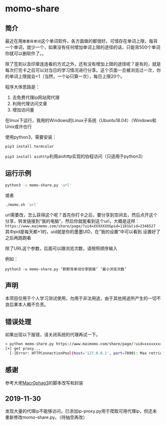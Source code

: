 # momo-share

## 简介

最近在用`墨墨背单词`这个单词软件，各方面做的都很好。可惜存在单词上限，每背一个单词，就少一个，如果没有任何增加单词上限的途径的话，只能背500个单词你就可以删软件了。。

除了签到以及印章连连看的方式之外，还有没有增加上限的途径呢？是有的，就是每次打完卡之后可以对当日的学习情况进行分享。这个页面一旦被浏览过一次，你的单词上限就会+1（当然，一个ip只算一次），每日上限20个。

程序大体思路是：

1. 去免费代理ip网站爬代理
2. 利用代理访问文章
3. 增加访问量

在linux下运行，我用的Windows的Linux子系统（Ubuntu18.04）（Windows和Unix或许也行

使用python3，需要安装：

`pip3 install termcolor`

`pip3 install aiohttp`利用aiohttp实现的协程访问（只适用于python3）

## 运行示例

```bash
python3 -u momo-share.py 'url'
```

或者

```bash
./momo.sh 'url'
```

 url需要改，怎么获得这个呢？首先你打卡之后，要分享到空间去，然后点开这个分享，转发链接到“我的电脑“，然后你就能看到这个url，大概是这样：
 `https://www.maimemo.com/share/page/?uid=XXXXXXX&pid=1181&tid=2346527`
 其中pid是每天都+1的，uid就是你的墨墨UID，在“我的设置“中可以看到
 设置好了之后再跑跑看

 除了URL这个参数，后面可以跟浏览次数，请按照顺序输入

例如：

`python3 -u momo-share.py ‘默默背单词分享链接’ ‘最小浏览次数’`

## 声明

本项目仅用于个人学习测试使用，勿用于非法用途，由于其他用途所产生的一切不良后果本人概不负责。

## 错误处理

如果出现以下报错，请关闭系统的代理再试一下。

```bash
» python momo-share.py https://www.maimomo.com/share/page/?uid=xxxxxxxx&pid=xxxxxxxx&tid=xxxxxxxx
[+] get proxy...
  [-]Error: HTTPConnectionPool(host='127.0.0.1', port=7890): Max retries exceeded with url: http://www.89ip.cn/tqdl.html?num=100 (Caused by ProxyError('Cannot connect to proxy.', RemoteDisconnected('Remote end closed connection without response',)))
```

## 感谢

参考大佬[Macr0phag3](https://github.com/Macr0phag3/MoMo)的脚本改写和封装

## 2019-11-30

发现大量的代理ip不能够访问，已添加ip-proxy.py用于爬取可用代理ip，但还未重新修改momo-share.py。（待抽空再改）
